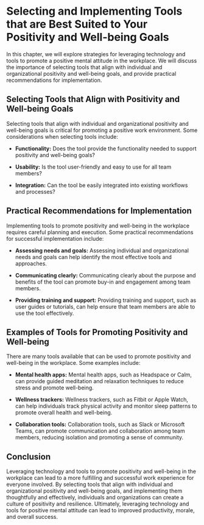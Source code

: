 Selecting and Implementing Tools that are Best Suited to Your Positivity and Well-being Goals
======================================================================================================================================================================

In this chapter, we will explore strategies for leveraging technology and tools to promote a positive mental attitude in the workplace. We will discuss the importance of selecting tools that align with individual and organizational positivity and well-being goals, and provide practical recommendations for implementation.

Selecting Tools that Align with Positivity and Well-being Goals
---------------------------------------------------------------

Selecting tools that align with individual and organizational positivity and well-being goals is critical for promoting a positive work environment. Some considerations when selecting tools include:

* **Functionality:** Does the tool provide the functionality needed to support positivity and well-being goals?

* **Usability:** Is the tool user-friendly and easy to use for all team members?

* **Integration:** Can the tool be easily integrated into existing workflows and processes?

Practical Recommendations for Implementation
--------------------------------------------

Implementing tools to promote positivity and well-being in the workplace requires careful planning and execution. Some practical recommendations for successful implementation include:

* **Assessing needs and goals:** Assessing individual and organizational needs and goals can help identify the most effective tools and approaches.

* **Communicating clearly:** Communicating clearly about the purpose and benefits of the tool can promote buy-in and engagement among team members.

* **Providing training and support:** Providing training and support, such as user guides or tutorials, can help ensure that team members are able to use the tool effectively.

Examples of Tools for Promoting Positivity and Well-being
---------------------------------------------------------

There are many tools available that can be used to promote positivity and well-being in the workplace. Some examples include:

* **Mental health apps:** Mental health apps, such as Headspace or Calm, can provide guided meditation and relaxation techniques to reduce stress and promote well-being.

* **Wellness trackers:** Wellness trackers, such as Fitbit or Apple Watch, can help individuals track physical activity and monitor sleep patterns to promote overall health and well-being.

* **Collaboration tools:** Collaboration tools, such as Slack or Microsoft Teams, can promote communication and collaboration among team members, reducing isolation and promoting a sense of community.

Conclusion
----------

Leveraging technology and tools to promote positivity and well-being in the workplace can lead to a more fulfilling and successful work experience for everyone involved. By selecting tools that align with individual and organizational positivity and well-being goals, and implementing them thoughtfully and effectively, individuals and organizations can create a culture of positivity and resilience. Ultimately, leveraging technology and tools for positive mental attitude can lead to improved productivity, morale, and overall success.
